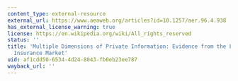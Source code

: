 ```yaml
---
content_type: external-resource
external_url: https://www.aeaweb.org/articles?id=10.1257/aer.96.4.938
has_external_license_warning: true
license: https://en.wikipedia.org/wiki/All_rights_reserved
status: ''
title: 'Multiple Dimensions of Private Information: Evidence from the Long-Term Care
  Insurance Market'
uid: af1cdd50-6534-4d24-8043-fb0eb23ee787
wayback_url: ''
---
```

